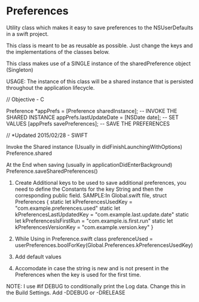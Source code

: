 # Preferences
Utility class which makes it easy to save preferences to the NSUserDefaults in a swift project.

This class is meant to be as reusable as possible. Just change the keys and the implementations of the classes below.

This class makes use of a SINGLE instance of the sharedPreference object (Singleton)

USAGE:
The instance of this class will be a shared instance that is persisted throughout the application lifecycle.

// Objective - C

Preference *appPrefs = [Preference sharedInstance]; -- INVOKE THE SHARED INSTANCE
appPrefs.lastUpdateDate = [NSDate date]; -- SET VALUES
[appPrefs savePreferences]; -- SAVE THE PREFERENCES

//  *Updated 2015/02/28 - SWIFT

Invoke the Shared instance (Usually in didFinishLaunchingWithOptions)
Preference.shared

At the End when saving (usually in applicationDidEnterBackground)
Preference.saveSharedPreferences()

1. Create Additional keys to be used to save additional preferences, you need to define the Constants for the 
key String and then the corresponding public field.
SAMPLE:In Global.swift file, 
struct Preferences {
        static let kPreferencesUsedKey = "com.example.preferences.used"
        static let kPreferencesLastUpdatedKey = "com.example.last.update.date"
        static let kPreferencesIsFirstRun = "com.example.is.first.run"
        static let kPreferencesVersionKey = "com.example.version.key"
    }

2. While Using in Preference.swift class
preferenceUsed = userPreferences.boolForKey(Global.Preferences.kPreferencesUsedKey)

3. Add default values

4. Accomodate in case the string is new and is not present in the Preferences when the key is used for the first time.

NOTE:
I use #if DEBUG to conditionally print the Log data. Change this in the Build Settings. Add -DDEBUG or -DRELEASE
